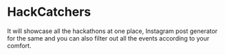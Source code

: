 # HackCatchers
It will showcase all the hackathons at one place, Instagram post generator for the same and you can also filter out all the events according to your comfort.
